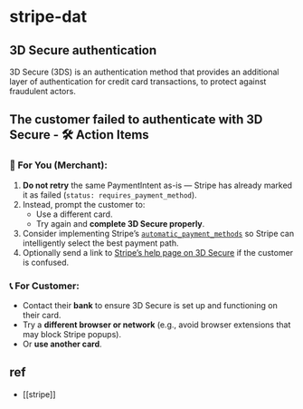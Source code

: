 
# stripe-dat 

## 3D Secure authentication

3D Secure (3DS) is an authentication method that provides an additional layer of authentication for credit card transactions, to protect against fraudulent actors. 


## The customer failed to authenticate with 3D Secure - 🛠️ Action Items

### 🔄 For You (Merchant):

1. **Do not retry** the same PaymentIntent as-is — Stripe has already marked it as failed (`status: requires_payment_method`).
2. Instead, prompt the customer to:
   - Use a different card.
   - Try again and **complete 3D Secure properly**.
3. Consider implementing Stripe’s [`automatic_payment_methods`](https://stripe.com/docs/payments/automatic-payment-methods/overview) so Stripe can intelligently select the best payment path.
4. Optionally send a link to [Stripe’s help page on 3D Secure](https://stripe.com/docs/strong-customer-authentication) if the customer is confused.

### 📞 For Customer:

- Contact their **bank** to ensure 3D Secure is set up and functioning on their card.
- Try a **different browser or network** (e.g., avoid browser extensions that may block Stripe popups).
- Or **use another card**.




## ref 

- [[stripe]]


